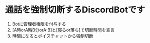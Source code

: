 # 通話を強制切断するDiscordBotです

 1. Botに管理者権限を付与する  
 2. [A時orA時B分orA:B]と[寝るor落ち]で切断時間を宣言  
 3. 時間になるとボイスチャットから強制切断
